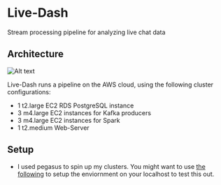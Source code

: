 # Live-Dash
Stream processing pipeline for analyzing live chat data

## Architecture
![Alt text](docs/pipeline.png "Architecture")

Live-Dash runs a pipeline on the AWS cloud, using the following cluster configurations:

- 1 t2.large EC2 RDS PostgreSQL instance
- 3 m4.large EC2 instances for Kafka producers
- 3 m4.large EC2 instances for Spark 
- 1 t2.medium Web-Server

## Setup
- I used pegasus to spin up my clusters. You might want to use [the following](src/README.md)
to setup the enviornment on your localhost to test this out. 


